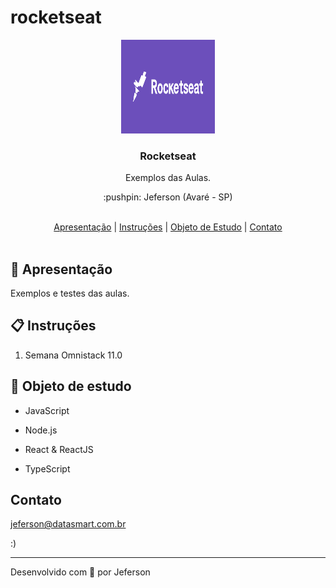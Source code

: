 # rocketseat
<p align="center">
  <img src="https://github.com/jefersonnn/rocketseat/blob/master/.github/assets/rocketseat.png" height="150" width="150" alt="RocketSeat" />
</p>

<h3 align="center">Rocketseat</h3>

<p align="center">Exemplos das Aulas.</p>

<p align="center">:pushpin: Jeferson (Avaré - SP)</p>

<br>

<div align="center">
  <a href="#memo-apresentação">Apresentação</a>   |   <a href="#clipboard-instruções">Instruções</a>   |   <a href="#wrench-objeto-de-estudo">Objeto de Estudo</a>   |   <a href="#contact-contato">Contato</a>
</div>

<br>

## :memo: Apresentação

Exemplos e testes das aulas.

## :clipboard: Instruções

1. Semana Omnistack 11.0

## :wrench: Objeto de estudo

- JavaScript

- Node.js

- React & ReactJS

- TypeScript

## Contato

jeferson@datasmart.com.br

:)

---

Desenvolvido com 💖 por Jeferson
